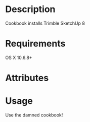 Description
===========
Cookbook installs Trimble SketchUp 8

Requirements
============
OS X 10.6.8+

Attributes
==========

Usage
=====
Use the damned cookbook!
